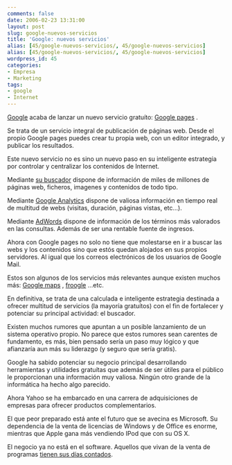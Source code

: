 ```yaml
---
comments: false
date: 2006-02-23 13:31:00
layout: post
slug: google-nuevos-servicios
title: 'Google: nuevos servicios'
alias: [45/google-nuevos-servicios/, 45/google-nuevos-servicios]
alias: [45/google-nuevos-servicios/, 45/google-nuevos-servicios]
wordpress_id: 45
categories:
- Empresa
- Marketing
tags:
- google
- Internet
---
```


[Google](http://www.google.com) acaba de lanzar un nuevo servicio gratuíto: [Google pages](http://pages.google.com) .




	

Se trata de un servicio integral de publicación de páginas web.  Desde el propio Google pages puedes crear tu propia web, con un editor integrado, y publicar los resultados.




	

Este nuevo servicio no es sino un nuevo paso en su inteligente estrategia por controlar y centralizar los contenidos de Internet.




	

Mediante [su buscador](http://www.google.com) dispone de información de miles de millones de páginas web, ficheros, imagenes y contenidos de todo tipo.




	

Mediante [Google Analytics](http://www.google.com/analytics/) dispone de valiosa información en tiempo real de multitud de webs (visitas, duración, páginas vistas, etc…).




	

Mediante [AdWords](https://adwords.google.com) dispone de información de los términos más valorados en las consultas.  Además de ser una rentable fuente de ingresos.




	

Ahora con Google pages no solo no tiene que molestarse en ir a buscar las webs y los contenidos sino que estós quedan alojados en sus propios servidores.  Al igual que los correos electrónicos de los usuarios de Google Mail.




	

Estos son algunos de los servicios más relevantes aunque existen muchos más: [Google maps](http://maps.google.com/) , [froogle](http://froogle.google.com/) ...etc.




	

En definitiva, se trata de una calculada e inteligente estrategia destinada a ofrecer multitud de servicios (la mayoría gratuítos) con el fin de fortalecer y potenciar su principal actividad: el buscador.




	

Existen muchos rumores que apuntan a un posible lanzamiento de un sistema operativo propio.  No parece que estos rumores sean carentes de fundamento, es más, bien pensado sería un paso muy lógico y que afianzaría aun más su liderazgo (y seguro que sería gratis).




	

Google ha sabido potenciar su negocio principal desarrollando herramientas y utilidades gratuítas que además de ser útiles para el público le proporcionan una información muy valiosa.  Ningún otro grande de la informática ha hecho algo parecido.




	

Ahora Yahoo se ha embarcado en una carrera de adquisiciones de empresas para ofrecer productos complementarios.




	

El que peor preparado está ante el futuro que se avecina es Microsoft.  Su dependencia de la venta de licencias de Windows y de Office es enorme, mientras que Apple gana más vendiendo IPod que con su OS X.




	

El negocio ya no está en el software.  Aquellos que vivan de la venta de programas [tienen sus días contados](http://www.microsiervos.com/archivo/internet/google-plan-dominar-mundo.html).
